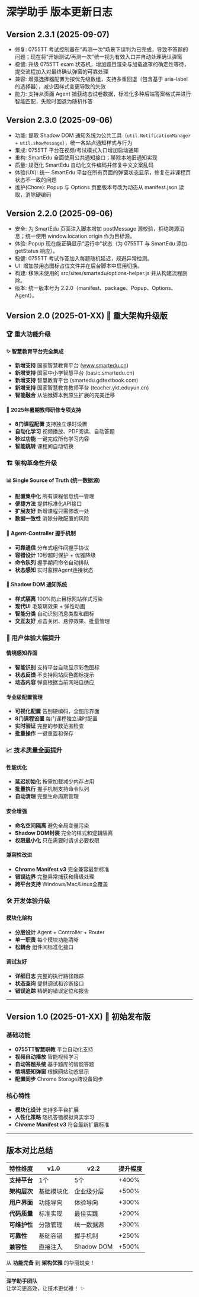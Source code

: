 # 深学助手 版本更新日志

## Version 2.3.1 (2025-09-07)

- 修复: 0755TT 考试控制器在“再测一次”场景下误判为已完成，导致不答题的问题；现在将“开始测试/再测一次”统一视为有效入口并自动处理确认弹窗
- 稳健: 升级 0755TT exam 状态机，增加题目渲染与加载遮罩的确定性等待，提交流程加入对最终确认弹窗的可靠处理
- 兼容: 增强选择器配置为按优先级数组，支持多重回退（包含基于 aria-label 的选择器），减少因样式变更导致的失效
- 能力: 支持从页面 Agent 捕获动态试卷数据，标准化多种后端答案格式并进行智能匹配，失败时回退为随机作答

## Version 2.3.0 (2025-09-06)

- 功能: 提取 Shadow DOM 通知系统为公共工具（`util.NotificationManager` + `util.showMessage`），统一各站点通知样式与行为
- 集成: 0755TT 平台在视频/考试模式入口增加启动通知
- 重构: SmartEdu 全面使用公共通知接口；移除本地旧通知实现
- 质量: 规范化 SmartEdu 自动化文件编码并修复中文文案乱码
- 体验(UX): 统一 SmartEdu 平台在所有页面的弹窗状态显示，修复在非课程页状态不一致的问题
- 维护(Chore): Popup 与 Options 页面版本号改为动态从 manifest.json 读取，消除硬编码

## Version 2.2.0 (2025-09-06)

- 安全: 为 SmartEdu 页面注入脚本增加 postMessage 源校验，拒绝跨源消息；统一使用 window.location.origin 作为目标源。
- 体验: Popup 现在能正确显示“运行中”状态（为 0755TT 与 SmartEdu 添加 getStatus 响应）。
- 稳健: 0755TT 考试作答加入每题随机延迟，规避异常检测。
- UI: 增加禁用态图标占位文件并在后台脚本中启用切换。
- 构建: 移除未使用的 src/sites/smartedu/options-helper.js 并从构建流程删除。
- 版本: 统一版本号为 2.2.0（manifest、package、Popup、Options、Agent）。

## Version 2.0 (2025-01-XX) 🚀 重大架构升级版

### 🏆 重大功能升级

#### ✨ 智慧教育平台完全集成
- **新增支持** 国家智慧教育平台 (www.smartedu.cn)
- **新增支持** 国家中小学智慧平台 (basic.smartedu.cn) 
- **新增支持** 智慧教育平台 (smartedu.gdtextbook.com)
- **新增支持** 国家智慧教育教师平台 (teacher.ykt.eduyun.cn)
- **智能融合** 从油猴脚本到原生扩展的完美迁移

#### 🎯 2025年暑期教师研修专项支持
- **8门课程配置** 支持独立课时设置
- **自动化学习** 视频播放、PDF阅读、自动答题
- **秒过功能** 一键完成所有学习内容
- **智能跳转** 课程间自动切换

### 🏗️ 架构革命性升级

#### 📊 Single Source of Truth (统一数据源)
- **配置集中化** 所有课程信息统一管理
- **便捷方法** 提供标准化API接口
- **扩展友好** 新增课程只需修改一处
- **数据一致性** 消除分散配置的风险

#### 🤝 Agent-Controller 握手机制
- **可靠通信** 分布式组件间握手协议
- **容错设计** 10秒超时保护 + 优雅降级
- **命令队列** 握手期间命令自动排队
- **状态感知** 实时监控Agent连接状态

#### 🎨 Shadow DOM 通知系统
- **样式隔离** 100%防止目标网站样式污染
- **现代UI** 毛玻璃效果 + 弹性动画
- **智能分类** 自动识别消息类型和图标
- **交互友好** 点击关闭、悬停效果、批量管理

### 🎯 用户体验大幅提升

#### 情境感知界面
- **智能识别** 支持平台自动显示彩色图标
- **状态反馈** 不支持网站灰色图标提示
- **动态内容** 弹窗根据当前网站自适应

#### 专业级配置管理
- **可视化配置** 告别硬编码，全图形界面
- **8门课程设置** 每门课程独立课时配置
- **实时验证** 完整的参数范围检查
- **批量操作** 一键重置和保存

### 📈 技术质量全面提升

#### 性能优化
- **延迟初始化** 按需加载减少内存占用
- **批量执行** 握手机制支持命令队列
- **自动清理** 完整生命周期管理

#### 安全增强  
- **命名空间隔离** 避免全局变量污染
- **Shadow DOM封装** 完全的样式和逻辑隔离
- **权限最小化** 只在需要时请求必要权限

#### 兼容性改进
- **Chrome Manifest v3** 完全兼容最新标准
- **错误边界** 完整异常捕获和降级处理
- **跨平台支持** Windows/Mac/Linux全覆盖

### 🛠️ 开发体验升级

#### 模块化架构
- **分层设计** Agent + Controller + Router
- **单一职责** 每个模块功能清晰
- **松耦合** 组件间标准化接口

#### 调试友好
- **详细日志** 完整的执行路径跟踪
- **状态查询** 提供调试和诊断接口
- **错误追踪** 精确的错误定位和报告

---

## Version 1.0 (2025-01-XX) 🎉 初始发布版

### 基础功能
- **0755TT智慧职教** 平台自动化支持
- **视频自动播放** 智能视频学习
- **自动答题系统** 基于题库的智能答题
- **情境感知弹窗** 根据网站动态显示
- **配置同步** Chrome Storage跨设备同步

### 核心特性
- **模块化设计** 支持多平台扩展
- **人性化策略** 随机答错模拟真实学习
- **Chrome Manifest v3** 符合最新扩展标准

---

## 版本对比总结

| 特性维度 | v1.0 | v2.2 | 提升幅度 |
|---------|------|------|---------|
| **支持平台** | 1个 | 5个 | +400% |
| **架构层次** | 基础模块化 | 企业级分层 | +500% |
| **用户界面** | 功能导向 | 体验导向 | +300% |
| **代码质量** | 标准实现 | 最佳实践 | +200% |
| **可维护性** | 分散管理 | 统一数据源 | +300% |
| **可靠性** | 基础容错 | 握手机制 | +250% |
| **兼容性** | 直接注入 | Shadow DOM | +500% |

从 **功能完备** 到 **架构优雅** 的华丽蜕变！

---

**深学助手团队**  
让学习更高效，让技术更优雅！ ✨
